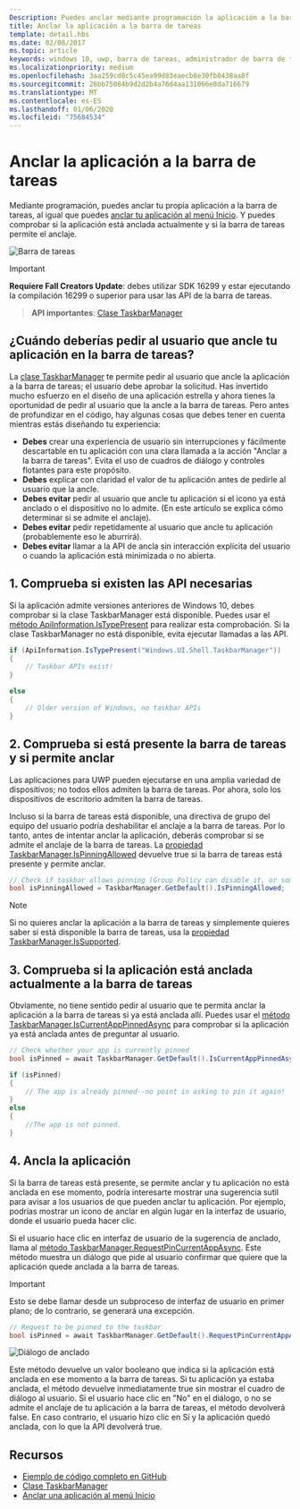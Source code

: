 ```yaml
---
Description: Puedes anclar mediante programación la aplicación a la barra de tareas y puedes comprobar si está anclada actualmente.
title: Anclar la aplicación a la barra de tareas
template: detail.hbs
ms.date: 02/08/2017
ms.topic: article
keywords: windows 10, uwp, barra de tareas, administrador de barra de tareas, anclar a la barra de tareas, icono principal
ms.localizationpriority: medium
ms.openlocfilehash: 3aa259cd8c5c45ea99d83eaecb8e30fb0438aa8f
ms.sourcegitcommit: 26bb75084b9d2d2b4a76d4aa131066e8da716679
ms.translationtype: MT
ms.contentlocale: es-ES
ms.lasthandoff: 01/06/2020
ms.locfileid: "75684534"
---
```

# <a name="pin-your-app-to-the-taskbar"></a>Anclar la aplicación a la barra de tareas

Mediante programación, puedes anclar tu propia aplicación a la barra de tareas, al igual que puedes [anclar tu aplicación al menú Inicio](tiles-and-notifications/primary-tile-apis.md). Y puedes comprobar si la aplicación está anclada actualmente y si la barra de tareas permite el anclaje. 

![Barra de tareas](images/taskbar/taskbar.png)

> [!IMPORTANT]
> **Requiere Fall Creators Update**: debes utilizar SDK 16299 y estar ejecutando la compilación 16299 o superior para usar las API de la barra de tareas.

> **API importantes**: [Clase TaskbarManager](https://docs.microsoft.com/uwp/api/windows.ui.shell.taskbarmanager) 


## <a name="when-should-you-ask-the-user-to-pin-your-app-to-the-taskbar"></a>¿Cuándo deberías pedir al usuario que ancle tu aplicación en la barra de tareas? 

La [clase TaskbarManager](https://docs.microsoft.com/uwp/api/windows.ui.shell.taskbarmanager) te permite pedir al usuario que ancle la aplicación a la barra de tareas; el usuario debe aprobar la solicitud. Has invertido mucho esfuerzo en el diseño de una aplicación estrella y ahora tienes la oportunidad de pedir al usuario que la ancle a la barra de tareas. Pero antes de profundizar en el código, hay algunas cosas que debes tener en cuenta mientras estás diseñando tu experiencia:

* **Debes** crear una experiencia de usuario sin interrupciones y fácilmente descartable en tu aplicación con una clara llamada a la acción "Anclar a la barra de tareas". Evita el uso de cuadros de diálogo y controles flotantes para este propósito. 
* **Debes** explicar con claridad el valor de tu aplicación antes de pedirle al usuario que la ancle.
* **Debes evitar** pedir al usuario que ancle tu aplicación si el icono ya está anclado o el dispositivo no lo admite. (En este artículo se explica cómo determinar si se admite el anclaje).
* **Debes evitar** pedir repetidamente al usuario que ancle tu aplicación (probablemente eso le aburrirá).
* **Debes evitar** llamar a la API de ancla sin interacción explícita del usuario o cuando la aplicación está minimizada o no abierta.


## <a name="1-check-whether-the-required-apis-exist"></a>1. Comprueba si existen las API necesarias

Si la aplicación admite versiones anteriores de Windows 10, debes comprobar si la clase TaskbarManager está disponible. Puedes usar el [método ApiInformation.IsTypePresent](https://docs.microsoft.com/uwp/api/windows.foundation.metadata.apiinformation#Windows_Foundation_Metadata_ApiInformation_IsTypePresent_System_String_) para realizar esta comprobación. Si la clase TaskbarManager no está disponible, evita ejecutar llamadas a las API.

```csharp
if (ApiInformation.IsTypePresent("Windows.UI.Shell.TaskbarManager"))
{
    // Taskbar APIs exist!
}

else
{
    // Older version of Windows, no taskbar APIs
}
```


## <a name="2-check-whether-taskbar-is-present-and-allows-pinning"></a>2. Comprueba si está presente la barra de tareas y si permite anclar

Las aplicaciones para UWP pueden ejecutarse en una amplia variedad de dispositivos; no todos ellos admiten la barra de tareas. Por ahora, solo los dispositivos de escritorio admiten la barra de tareas. 

Incluso si la barra de tareas está disponible, una directiva de grupo del equipo del usuario podría deshabilitar el anclaje a la barra de tareas. Por lo tanto, antes de intentar anclar la aplicación, deberás comprobar si se admite el anclaje de la barra de tareas. La [propiedad TaskbarManager.IsPinningAllowed](https://docs.microsoft.com/uwp/api/windows.ui.shell.taskbarmanager.IsPinningAllowed) devuelve true si la barra de tareas está presente y permite anclar. 

```csharp
// Check if taskbar allows pinning (Group Policy can disable it, or some device families don't have taskbar)
bool isPinningAllowed = TaskbarManager.GetDefault().IsPinningAllowed;
```

> [!NOTE]
> Si no quieres anclar la aplicación a la barra de tareas y simplemente quieres saber si está disponible la barra de tareas, usa la [propiedad TaskbarManager.IsSupported](https://docs.microsoft.com/uwp/api/windows.ui.shell.taskbarmanager.IsSupported).


## <a name="3-check-whether-your-app-is-currently-pinned-to-the-taskbar"></a>3. Comprueba si la aplicación está anclada actualmente a la barra de tareas

Obviamente, no tiene sentido pedir al usuario que te permita anclar la aplicación a la barra de tareas si ya está anclada allí. Puedes usar el [método TaskbarManager.IsCurrentAppPinnedAsync](https://docs.microsoft.com/uwp/api/windows.ui.shell.taskbarmanager.IsCurrentAppPinnedAsync) para comprobar si la aplicación ya está anclada antes de preguntar al usuario.

```csharp
// Check whether your app is currently pinned
bool isPinned = await TaskbarManager.GetDefault().IsCurrentAppPinnedAsync();

if (isPinned)
{
    // The app is already pinned--no point in asking to pin it again!
}
else 
{
    //The app is not pinned. 
}
```


##  <a name="4-pin-your-app"></a>4. Ancla la aplicación

Si la barra de tareas está presente, se permite anclar y tu aplicación no está anclada en ese momento, podría interesarte mostrar una sugerencia sutil para avisar a los usuarios de que pueden anclar tu aplicación. Por ejemplo, podrías mostrar un icono de anclar en algún lugar en la interfaz de usuario, donde el usuario pueda hacer clic. 

Si el usuario hace clic en interfaz de usuario de la sugerencia de anclado, llama al [método TaskbarManager.RequestPinCurrentAppAsync](https://docs.microsoft.com/uwp/api/windows.ui.shell.taskbarmanager.RequestPinCurrentAppAsync). Este método muestra un diálogo que pide al usuario confirmar que quiere que la aplicación quede anclada a la barra de tareas.

> [!IMPORTANT]
> Esto se debe llamar desde un subproceso de interfaz de usuario en primer plano; de lo contrario, se generará una excepción.

```csharp
// Request to be pinned to the taskbar
bool isPinned = await TaskbarManager.GetDefault().RequestPinCurrentAppAsync();
```

![Diálogo de anclado](images/taskbar/pin-dialog.png)

Este método devuelve un valor booleano que indica si la aplicación está anclada en ese momento a la barra de tareas. Si tu aplicación ya estaba anclada, el método devuelve inmediatamente true sin mostrar el cuadro de diálogo al usuario. Si el usuario hace clic en "No" en el diálogo, o no se admite el anclaje de tu aplicación a la barra de tareas, el método devolverá false. En caso contrario, el usuario hizo clic en Sí y la aplicación quedó anclada, con lo que la API devolverá true.


## <a name="resources"></a>Recursos

* [Ejemplo de código completo en GitHub](https://github.com/WindowsNotifications/quickstart-pin-to-taskbar)
* [Clase TaskbarManager](https://docs.microsoft.com/uwp/api/windows.ui.shell.taskbarmanager)
* [Anclar una aplicación al menú Inicio](tiles-and-notifications/primary-tile-apis.md)